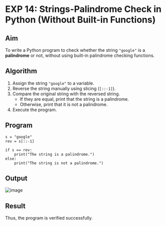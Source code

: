 # EXP 14: Strings-Palindrome Check in Python (Without Built-in Functions)

## Aim
To write a Python program to check whether the string `"google"` is a **palindrome** or not, without using built-in palindrome checking functions.

## Algorithm
1. Assign the string `"google"` to a variable.
2. Reverse the string manually using slicing (`[::-1]`).
3. Compare the original string with the reversed string.
   - If they are equal, print that the string is a palindrome.
   - Otherwise, print that it is not a palindrome.
4. Execute the program.

## Program

```
s = "google"
rev = s[::-1]

if s == rev:
    print("The string is a palindrome.")
else:
    print("The string is not a palindrome.")
```

## Output
![image](https://github.com/user-attachments/assets/5a4b72f1-a245-45c4-9e11-9c9d1467b981)

## Result
Thus, the program is verified successfully.
